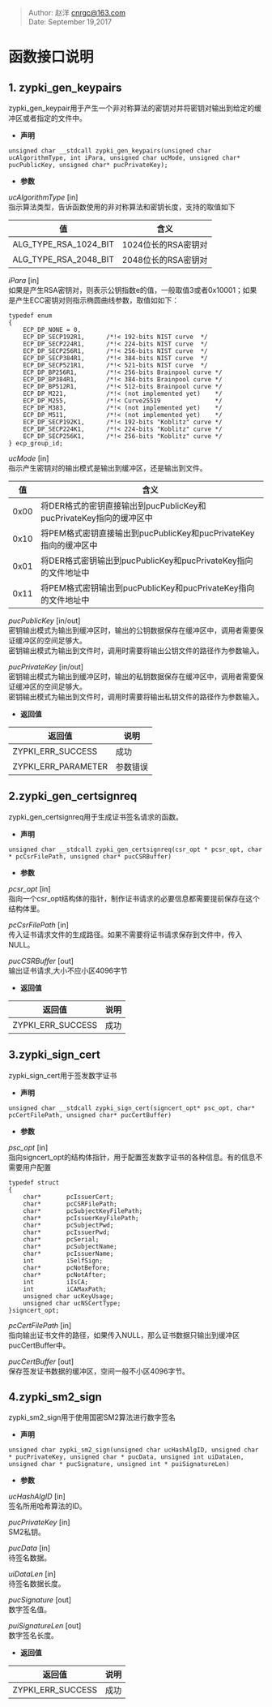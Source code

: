 > Author: 赵洋  cnrgc@163.com  
> Date:   September 19,2017

函数接口说明
===
## 1. zypki_gen_keypairs
zypki_gen_keypair用于产生一个非对称算法的密钥对并将密钥对输出到给定的缓冲区或者指定的文件中。
* **声明**  

`unsigned char __stdcall zypki_gen_keypairs(unsigned char ucAlgorithmType, int iPara, unsigned char ucMode, unsigned char* pucPublicKey, unsigned char* pucPrivateKey);`

  
* **参数**  

_ucAlgorithmType_ [in]  
指示算法类型，告诉函数使用的非对称算法和密钥长度，支持的取值如下

|值|含义|
|-|-|
|ALG_TYPE_RSA_1024_BIT|1024位长的RSA密钥对|
|ALG_TYPE_RSA_2048_BIT|2048位长的RSA密钥对|

_iPara_ [in]  
如果是产生RSA密钥对，则表示公钥指数e的值，一般取值3或者0x10001；如果是产生ECC密钥对则指示椭圆曲线参数，取值如如下：  
```
typedef enum
{
    ECP_DP_NONE = 0,
    ECP_DP_SECP192R1,      /*!< 192-bits NIST curve  */
    ECP_DP_SECP224R1,      /*!< 224-bits NIST curve  */
    ECP_DP_SECP256R1,      /*!< 256-bits NIST curve  */
    ECP_DP_SECP384R1,      /*!< 384-bits NIST curve  */
    ECP_DP_SECP521R1,      /*!< 521-bits NIST curve  */
    ECP_DP_BP256R1,        /*!< 256-bits Brainpool curve */
    ECP_DP_BP384R1,        /*!< 384-bits Brainpool curve */
    ECP_DP_BP512R1,        /*!< 512-bits Brainpool curve */
    ECP_DP_M221,           /*!< (not implemented yet)    */
    ECP_DP_M255,           /*!< Curve25519               */
    ECP_DP_M383,           /*!< (not implemented yet)    */
    ECP_DP_M511,           /*!< (not implemented yet)    */
    ECP_DP_SECP192K1,      /*!< 192-bits "Koblitz" curve */
    ECP_DP_SECP224K1,      /*!< 224-bits "Koblitz" curve */
    ECP_DP_SECP256K1,      /*!< 256-bits "Koblitz" curve */
} ecp_group_id;
```

_ucMode_ [in]  
指示产生密钥对的输出模式是输出到缓冲区，还是输出到文件。

|值|含义|
|-|-|
|0x00|将DER格式的密钥直接输出到pucPublicKey和pucPrivateKey指向的缓冲区中|
|0x10|将PEM格式密钥直接输出到pucPublicKey和pucPrivateKey指向的缓冲区中|
|0x01|将DER格式密钥输出到pucPublicKey和pucPrivateKey指向的文件地址中|
|0x11|将PEM格式密钥输出到pucPublicKey和pucPrivateKey指向的文件地址中|

_pucPublicKey_ [in/out]  
密钥输出模式为输出到缓冲区时，输出的公钥数据保存在缓冲区中，调用者需要保证缓冲区的空间足够大。  
密钥输出模式为输出到文件时，调用时需要将输出公钥文件的路径作为参数输入。

_pucPrivateKey_ [in/out]  
密钥输出模式为输出到缓冲区时，输出的私钥数据保存在缓冲区中，调用者需要保证缓冲区的空间足够大。  
密钥输出模式为输出到文件时，调用时需要将输出私钥文件的路径作为参数输入。

* **返回值** 

|返回值|说明|
|-|-|
|ZYPKI_ERR_SUCCESS|成功|
|ZYPKI_ERR_PARAMETER|参数错误|

## 2.zypki_gen_certsignreq
zypki_gen_certsignreq用于生成证书签名请求的函数。  

* **声明**  

`unsigned char __stdcall zypki_gen_certsignreq(csr_opt * pcsr_opt, char * pcCsrFilePath, unsigned char* pucCSRBuffer)
`  

* **参数**  

_pcsr_opt_ [in]  
指向一个csr_opt结构体的指针，制作证书请求的必要信息都需要提前保存在这个结构体里。

_pcCsrFilePath_ [in]  
传入证书请求文件的生成路径。如果不需要将证书请求保存到文件中，传入NULL。

_pucCSRBuffer_ [out]  
输出证书请求,大小不应小区4096字节

* **返回值** 

|返回值|说明|
|-|-|
|ZYPKI_ERR_SUCCESS|成功|

## 3.zypki_sign_cert
zypki_sign_cert用于签发数字证书  

* **声明**

`unsigned char __stdcall zypki_sign_cert(signcert_opt* psc_opt, char* pcCertFilePath, unsigned char* pucCertBuffer)`

* **参数**  

_psc_opt_ [in]  
指向signcert_opt的结构体指针，用于配置签发数字证书的各种信息。有的信息不需要用户配置
```
typedef struct
{
	char*		pcIssuerCert; 
	char*		pcCSRFilePath;
	char*		pcSubjectKeyFilePath;
	char*		pcIssuerKeyFilePath;
	char*		pcSubjectPwd;
	char*		pcIssuerPwd;
	char*		pcSerial; 
	char*		pcSubjectName;
	char*		pcIssuerName;
	int			iSelfSign; 
	char*		pcNotBefore;
	char*		pcNotAfter;
	int			iIsCA;
	int			iCAMaxPath;
	unsigned char ucKeyUsage;
	unsigned char ucNSCertType; 
}signcert_opt;
```
_pcCertFilePath_ [in]  
指向输出证书文件的路径，如果传入NULL，那么证书数据只输出到缓冲区pucCertBuffer中。

_pucCertBuffer_ [out]  
保存签发证书数据的缓冲区，空间一般不小区4096字节。

## 4.zypki_sm2_sign
zypki_sm2_sign用于使用国密SM2算法进行数字签名

* **声明**

`unsigned char zypki_sm2_sign(unsigned char ucHashAlgID, unsigned char * pucPrivateKey, unsigned char * pucData, unsigned int uiDataLen, unsigned char * pucSignature, unsigned int * puiSignatureLen)`

* **参数**  

_ucHashAlgID_ [in]  
签名所用哈希算法的ID。

_pucPrivateKey_ [in]  
SM2私钥。

_pucData_ [in]  
待签名数据。

_uiDataLen_ [in]  
待签名数据长度。

_pucSignature_ [out]  
数字签名值。

_puiSignatureLen_ [out]  
数字签名长度。

* **返回值** 

|返回值|说明|
|-|-|
|ZYPKI_ERR_SUCCESS|成功|